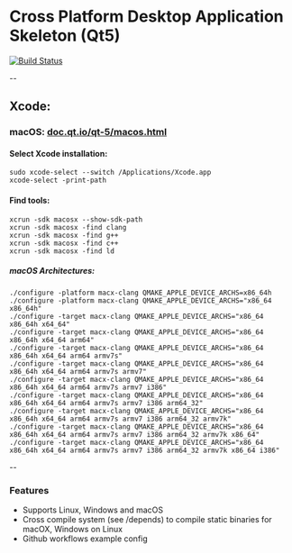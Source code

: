 Cross Platform Desktop Application Skeleton (Qt5)
=================================================

[![Build Status](https://travis-ci.com/bitcoincore-dev/crossplatformskeleton.svg?branch=master)](https://travis-ci.com/bitcoincore-dev/crossplatformskeleton)

--

## Xcode:

### macOS: [doc.qt.io/qt-5/macos.html](https://doc.qt.io/qt-5/macos.html)

#### Select Xcode installation:

```
sudo xcode-select --switch /Applications/Xcode.app
xcode-select -print-path
```

#### Find tools:

```
xcrun -sdk macosx --show-sdk-path
xcrun -sdk macosx -find clang
xcrun -sdk macosx -find g++
xcrun -sdk macosx -find c++
xcrun -sdk macosx -find ld
```

##### macOS Architectures:

```
./configure -platform macx-clang QMAKE_APPLE_DEVICE_ARCHS=x86_64h
./configure -platform macx-clang QMAKE_APPLE_DEVICE_ARCHS="x86_64 x86_64h"
./configure -target macx-clang QMAKE_APPLE_DEVICE_ARCHS="x86_64 x86_64h x64_64"
./configure -target macx-clang QMAKE_APPLE_DEVICE_ARCHS="x86_64 x86_64h x64_64 arm64"
./configure -target macx-clang QMAKE_APPLE_DEVICE_ARCHS="x86_64 x86_64h x64_64 arm64 armv7s"
./configure -target macx-clang QMAKE_APPLE_DEVICE_ARCHS="x86_64 x86_64h x64_64 arm64 armv7s armv7"
./configure -target macx-clang QMAKE_APPLE_DEVICE_ARCHS="x86_64 x86_64h x64_64 arm64 armv7s armv7 i386"
./configure -target macx-clang QMAKE_APPLE_DEVICE_ARCHS="x86_64 x86_64h x64_64 arm64 armv7s armv7 i386 arm64_32"
./configure -target macx-clang QMAKE_APPLE_DEVICE_ARCHS="x86_64 x86_64h x64_64 arm64 armv7s armv7 i386 arm64_32 armv7k"
./configure -target macx-clang QMAKE_APPLE_DEVICE_ARCHS="x86_64 x86_64h x64_64 arm64 armv7s armv7 i386 arm64_32 armv7k x86_64"
./configure -target macx-clang QMAKE_APPLE_DEVICE_ARCHS="x86_64 x86_64h x64_64 arm64 armv7s armv7 i386 arm64_32 armv7k x86_64 i386"
```


--
### Features
* Supports Linux, Windows and macOS
* Cross compile system (see /depends) to compile static binaries for macOX, Windows on Linux
* Github workflows example config